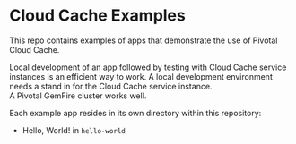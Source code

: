 # Cloud Cache Examples

This repo contains examples of apps that demonstrate the use of
Pivotal Cloud Cache.

Local development of an app followed by testing with Cloud Cache
service instances is an efficient way to work.
A local development environment needs a stand in for the Cloud
Cache service instance.  
A Pivotal GemFire cluster works well.

Each example app resides in its own directory within this repository:

- Hello, World! in `hello-world`
